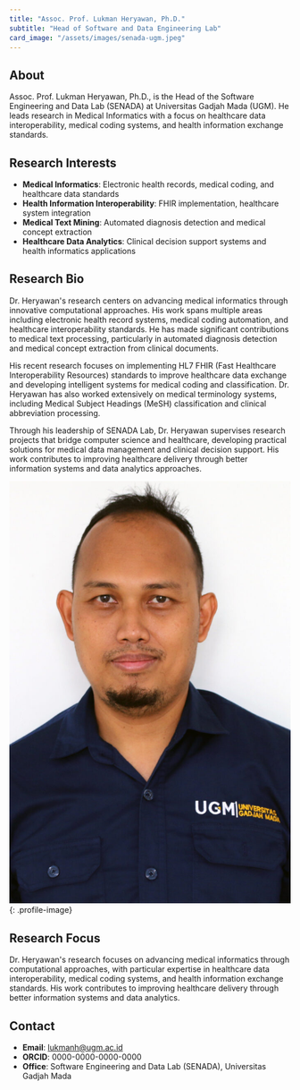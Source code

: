 ```yaml
---
title: "Assoc. Prof. Lukman Heryawan, Ph.D."
subtitle: "Head of Software and Data Engineering Lab"
card_image: "/assets/images/senada-ugm.jpeg"
---
```


## About

Assoc. Prof. Lukman Heryawan, Ph.D., is the Head of the Software Engineering and Data Lab (SENADA) at Universitas Gadjah Mada (UGM). He leads research in Medical Informatics with a focus on healthcare data interoperability, medical coding systems, and health information exchange standards.

## Research Interests

- **Medical Informatics**: Electronic health records, medical coding, and healthcare data standards
- **Health Information Interoperability**: FHIR implementation, healthcare system integration
- **Medical Text Mining**: Automated diagnosis detection and medical concept extraction
- **Healthcare Data Analytics**: Clinical decision support systems and health informatics applications

## Research Bio

Dr. Heryawan's research centers on advancing medical informatics through innovative computational approaches. His work spans multiple areas including electronic health record systems, medical coding automation, and healthcare interoperability standards. He has made significant contributions to medical text processing, particularly in automated diagnosis detection and medical concept extraction from clinical documents.

His recent research focuses on implementing HL7 FHIR (Fast Healthcare Interoperability Resources) standards to improve healthcare data exchange and developing intelligent systems for medical coding and classification. Dr. Heryawan has also worked extensively on medical terminology systems, including Medical Subject Headings (MeSH) classification and clinical abbreviation processing.

Through his leadership of SENADA Lab, Dr. Heryawan supervises research projects that bridge computer science and healthcare, developing practical solutions for medical data management and clinical decision support. His work contributes to improving healthcare delivery through better information systems and data analytics approaches.

![Profile Picture](/assets/images/people/Lukman-Heryawan-S.T.-M.T.-Ph.D-683x1024.jpg){: .profile-image}

## Research Focus

Dr. Heryawan's research focuses on advancing medical informatics through computational approaches, with particular expertise in healthcare data interoperability, medical coding systems, and health information exchange standards. His work contributes to improving healthcare delivery through better information systems and data analytics.

## Contact

- **Email**: lukmanh@ugm.ac.id
- **ORCID**: 0000-0000-0000-0000
- **Office**: Software Engineering and Data Lab (SENADA), Universitas Gadjah Mada